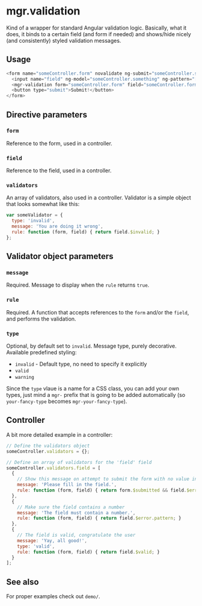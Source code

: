 # mgr.validation

Kind of a wrapper for standard Angular validation logic. Basically, what it does, it binds to a certain field (and form if needed) and shows/hide nicely (and consistently) styled validation messages.

## Usage

```javascript
<form name="someController.form" novalidate ng-submit="someController.submit()">
  <input name="field" ng-model="someController.something" ng-pattern="[0-9]+" required type="text" />
  <mgr-validation form="someController.form" field="someController.form.field" validators="someController.validators.field"></mgr-validation>
  <button type="submit">Submit!</button>
</form>
```

## Directive parameters

### `form`

Reference to the form, used in a controller.

### `field`

Reference to the field, used in a controller.

### `validators`

An array of validators, also used in a controller. Validator is a simple object that looks somewhat like this:

```javascript
var someValidator = {
  type: 'invalid',
  message: 'You are doing it wrong',
  rule: function (form, field) { return field.$invalid; }
};
```

## Validator object parameters

### `message`

Required. Message to display when the `rule` returns `true`.

### `rule`

Required. A function that accepts references to the `form` and/or the `field`, and performs the validation.

### `type`

Optional, by default set to `invalid`. Message type, purely decorative. Available predefined styling:

- `invalid` - Default type, no need to specify it explicitly
- `valid`
- `warning`

Since the `type` vlaue is a name for a CSS class, you can add your own types, just mind a `mgr-` prefix that is going to be added automatically (so `your-fancy-type` becomes `mgr-your-fancy-type`).

## Controller

A bit more detailed example in a controller:

```javascript
// Define the validators object
someController.validators = {};

// Define an array of validators for the 'field' field
someController.validators.field = [
  {
    // Show this message on attempt to submit the form with no value in the field
    message: 'Please fill in the field.',
    rule: function (form, field) { return form.$submitted && field.$error.required; }
  },
  {
    // Make sure the field contains a number
    message: 'The field must contain a number.',
    rule: function (form, field) { return field.$error.pattern; }
  },
  {
    // The field is valid, congratulate the user
    message: 'Yay, all good!',
    type: 'valid',
    rule: function (form, field) { return field.$valid; }
  }
];
```

## See also

For proper examples check out `demo/`.
